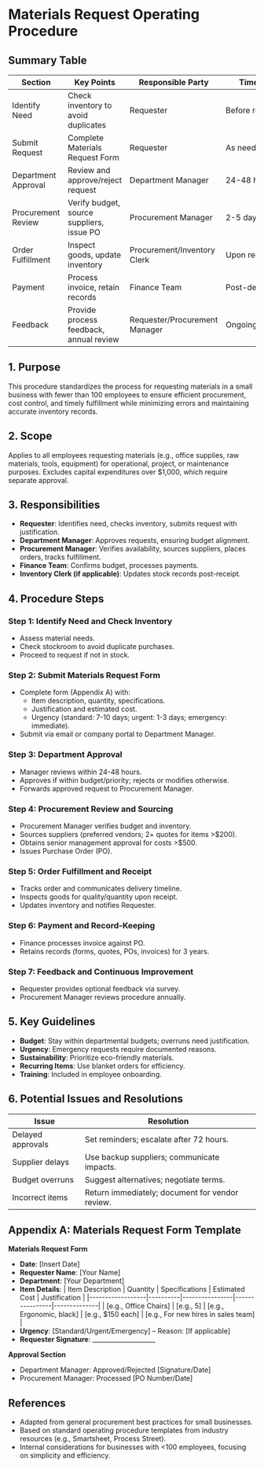 # Materials Request Operating Procedure

## Summary Table
| Section              | Key Points                                  | Responsible Party       | Timeline       |
|----------------------|---------------------------------------------|------------------------|----------------|
| Identify Need        | Check inventory to avoid duplicates         | Requester              | Before request |
| Submit Request       | Complete Materials Request Form             | Requester              | As needed      |
| Department Approval  | Review and approve/reject request           | Department Manager     | 24-48 hours    |
| Procurement Review   | Verify budget, source suppliers, issue PO   | Procurement Manager    | 2-5 days       |
| Order Fulfillment    | Inspect goods, update inventory             | Procurement/Inventory Clerk | Upon receipt   |
| Payment              | Process invoice, retain records             | Finance Team           | Post-delivery  |
| Feedback             | Provide process feedback, annual review     | Requester/Procurement Manager | Ongoing/Annual |

## 1. Purpose
This procedure standardizes the process for requesting materials in a small business with fewer than 100 employees to ensure efficient procurement, cost control, and timely fulfillment while minimizing errors and maintaining accurate inventory records.

## 2. Scope
Applies to all employees requesting materials (e.g., office supplies, raw materials, tools, equipment) for operational, project, or maintenance purposes. Excludes capital expenditures over $1,000, which require separate approval.

## 3. Responsibilities
- **Requester**: Identifies need, checks inventory, submits request with justification.
- **Department Manager**: Approves requests, ensuring budget alignment.
- **Procurement Manager**: Verifies availability, sources suppliers, places orders, tracks fulfillment.
- **Finance Team**: Confirms budget, processes payments.
- **Inventory Clerk (if applicable)**: Updates stock records post-receipt.

## 4. Procedure Steps
### Step 1: Identify Need and Check Inventory
- Assess material needs.
- Check stockroom to avoid duplicate purchases.
- Proceed to request if not in stock.

### Step 2: Submit Materials Request Form
- Complete form (Appendix A) with:
  - Item description, quantity, specifications.
  - Justification and estimated cost.
  - Urgency (standard: 7-10 days; urgent: 1-3 days; emergency: immediate).
- Submit via email or company portal to Department Manager.

### Step 3: Department Approval
- Manager reviews within 24-48 hours.
- Approves if within budget/priority; rejects or modifies otherwise.
- Forwards approved request to Procurement Manager.

### Step 4: Procurement Review and Sourcing
- Procurement Manager verifies budget and inventory.
- Sources suppliers (preferred vendors; 2+ quotes for items >$200).
- Obtains senior management approval for costs >$500.
- Issues Purchase Order (PO).

### Step 5: Order Fulfillment and Receipt
- Tracks order and communicates delivery timeline.
- Inspects goods for quality/quantity upon receipt.
- Updates inventory and notifies Requester.

### Step 6: Payment and Record-Keeping
- Finance processes invoice against PO.
- Retains records (forms, quotes, POs, invoices) for 3 years.

### Step 7: Feedback and Continuous Improvement
- Requester provides optional feedback via survey.
- Procurement Manager reviews procedure annually.

## 5. Key Guidelines
- **Budget**: Stay within departmental budgets; overruns need justification.
- **Urgency**: Emergency requests require documented reasons.
- **Sustainability**: Prioritize eco-friendly materials.
- **Recurring Items**: Use blanket orders for efficiency.
- **Training**: Included in employee onboarding.

## 6. Potential Issues and Resolutions
| Issue                | Resolution                                          |
|----------------------|-----------------------------------------------------|
| Delayed approvals    | Set reminders; escalate after 72 hours.             |
| Supplier delays      | Use backup suppliers; communicate impacts.          |
| Budget overruns      | Suggest alternatives; negotiate terms.              |
| Incorrect items      | Return immediately; document for vendor review.     |

## Appendix A: Materials Request Form Template
**Materials Request Form**

- **Date**: [Insert Date]
- **Requester Name**: [Your Name]
- **Department**: [Your Department]
- **Item Details**:
  | Item Description | Quantity | Specifications | Estimated Cost | Justification |
  |------------------|----------|----------------|----------------|--------------|
  | [e.g., Office Chairs] | [e.g., 5] | [e.g., Ergonomic, black] | [e.g., $150 each] | [e.g., For new hires in sales team] |
- **Urgency**: [Standard/Urgent/Emergency] – Reason: [If applicable]
- **Requester Signature**: ____________________

**Approval Section**
- Department Manager: Approved/Rejected [Signature/Date]
- Procurement Manager: Processed [PO Number/Date]

## References
- Adapted from general procurement best practices for small businesses.
- Based on standard operating procedure templates from industry resources (e.g., Smartsheet, Process Street).
- Internal considerations for businesses with <100 employees, focusing on simplicity and efficiency.
